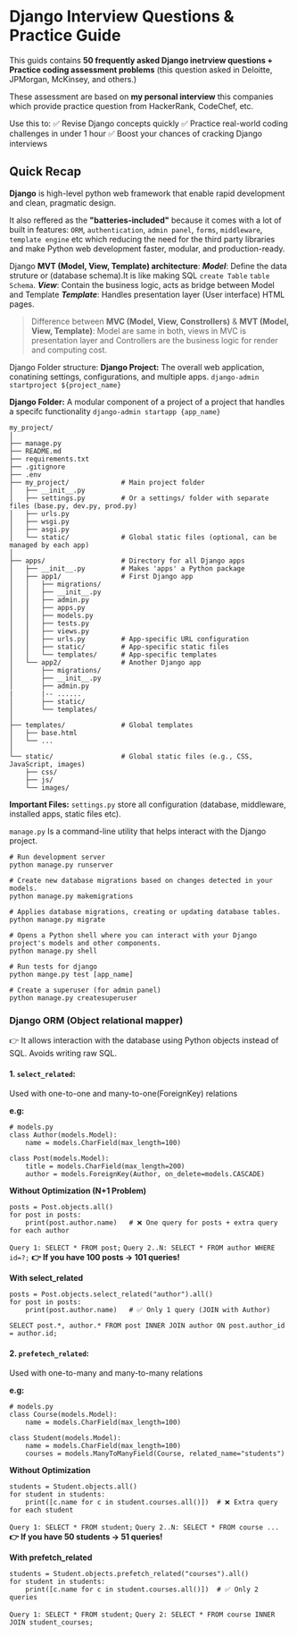 # Django Interview Questions & Practice Guide

This guids contains **50 frequently asked Django inetrview questions + Practice coding assessment problems** (this question asked in Deloitte, JPMorgan, McKinsey, and others.)

These assessment are based on **my personal interview** this companies which provide practice question from  HackerRank, CodeChef, etc.

Use this to:
✅ Revise Django concepts quickly
✅ Practice real-world coding challenges in under 1 hour
✅ Boost your chances of cracking Django interviews


## Quick Recap

**Django** is high-level python web framework that enable rapid development and clean, pragmatic design.

It also reffered as the **"batteries-included"** because it comes with a lot of built in features: `ORM`, `authentication`, `admin panel`, `forms`, `middleware`, `template engine` etc which reducing the need for the third party libraries and make Python web development faster, modular, and production-ready.

Django **MVT (Model, View, Template) architecture**:
***Model***: Define the data struture or (database schema).It is like making SQL `create Table` `table Schema`.
***View***: Contain the business logic, acts as bridge between Model and Template
***Template***: Handles presentation layer (User interface) HTML pages.

> Difference between **MVC (Model, View, Constrollers)** & **MVT (Model, View, Template)**: Model are same in both, views in MVC is presentation layer and Controllers are the business logic for render and computing cost.

Django Folder structure:
**Django Project:** The overall web application, conatining settings, configurations, and multiple apps.
`django-admin startproject ${project_name}`

**Django Folder:** A modular component of a project of a project that handles a specifc functionality `django-admin startapp {app_name}`

```
my_project/
│
├── manage.py
├── README.md
├── requirements.txt
├── .gitignore
├── .env
├── my_project/             # Main project folder
│   ├── __init__.py
│   ├── settings.py         # Or a settings/ folder with separate files (base.py, dev.py, prod.py)
│   ├── urls.py
│   ├── wsgi.py
│   ├── asgi.py
│   └── static/             # Global static files (optional, can be managed by each app)
│
├── apps/                   # Directory for all Django apps
│   ├── __init__.py         # Makes 'apps' a Python package
│   ├── app1/               # First Django app
│   │   ├── migrations/
│   │   ├── __init__.py
│   │   ├── admin.py
│   │   ├── apps.py
│   │   ├── models.py
│   │   ├── tests.py
│   │   ├── views.py
│   │   ├── urls.py         # App-specific URL configuration
│   │   ├── static/         # App-specific static files
│   │   └── templates/      # App-specific templates
│   └── app2/               # Another Django app
│       ├── migrations/
│       ├── __init__.py
│       ├── admin.py
|       |-- ......
│       ├── static/
│       └── templates/
│
├── templates/              # Global templates
│   ├── base.html
│   └── ...
│
└── static/                 # Global static files (e.g., CSS, JavaScript, images)
    ├── css/
    ├── js/
    └── images/
```

**Important Files:**
`settings.py` store all configuration (database, middleware, installed apps, static files etc).

`manage.py` Is a command-line utility that helps interact with the Django project.

```commandline
# Run development server
python manage.py runserver

# Create new database migrations based on changes detected in your models.
python manage.py makemigrations

# Applies database migrations, creating or updating database tables.
python manage.py migrate

# Opens a Python shell where you can interact with your Django project's models and other components.
python manage.py shell

# Run tests for django
python mange.py test [app_name]

# Create a superuser (for admin panel)
python manage.py createsuperuser
```

### Django ORM (Object relational mapper)

👉 It allows interaction with the database using Python objects instead of SQL. Avoids writing raw SQL.

#### 1. `select_related`: 
Used with one-to-one and many-to-one(ForeignKey) relations

**e.g:**
```
# models.py
class Author(models.Model):
    name = models.CharField(max_length=100)

class Post(models.Model):
    title = models.CharField(max_length=200)
    author = models.ForeignKey(Author, on_delete=models.CASCADE)
```

**Without Optimization (N+1 Problem)**
```
posts = Post.objects.all()
for post in posts:
    print(post.author.name)   # ❌ One query for posts + extra query for each author
```
`Query 1: SELECT * FROM post;`
`Query 2..N: SELECT * FROM author WHERE id=?;`
**👉 If you have 100 posts → 101 queries!**

**With select_related**
```
posts = Post.objects.select_related("author").all()
for post in posts:
    print(post.author.name)   # ✅ Only 1 query (JOIN with Author)
```
`SELECT post.*, author.* FROM post INNER JOIN author ON post.author_id = author.id;`

#### 2. `prefetech_related`: 
Used with one-to-many and many-to-many relations

**e.g:** 
```
# models.py
class Course(models.Model):
    name = models.CharField(max_length=100)

class Student(models.Model):
    name = models.CharField(max_length=100)
    courses = models.ManyToManyField(Course, related_name="students")
```

**Without Optimization**
```
students = Student.objects.all()
for student in students:
    print([c.name for c in student.courses.all()])  # ❌ Extra query for each student
```
`Query 1: SELECT * FROM student;`
`Query 2..N: SELECT * FROM course ...`
**👉 If you have 50 students → 51 queries!**

**With prefetch_related**
```
students = Student.objects.prefetch_related("courses").all()
for student in students:
    print([c.name for c in student.courses.all()])  # ✅ Only 2 queries
```
`Query 1: SELECT * FROM student;`
`Query 2: SELECT * FROM course INNER JOIN student_courses;`


